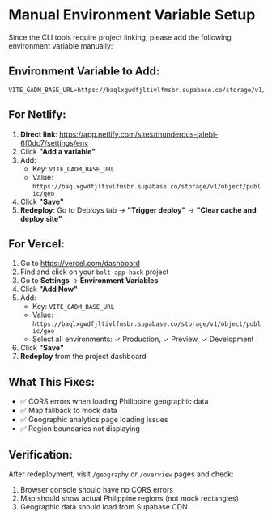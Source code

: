 # Manual Environment Variable Setup

Since the CLI tools require project linking, please add the following environment variable manually:

## Environment Variable to Add:
```
VITE_GADM_BASE_URL=https://baqlxgwdfjltivlfmsbr.supabase.co/storage/v1/object/public/geo
```

## For Netlify:

1. **Direct link**: https://app.netlify.com/sites/thunderous-jalebi-6f0dc7/settings/env
2. Click **"Add a variable"**
3. Add:
   - Key: `VITE_GADM_BASE_URL`
   - Value: `https://baqlxgwdfjltivlfmsbr.supabase.co/storage/v1/object/public/geo`
4. Click **"Save"**
5. **Redeploy**: Go to Deploys tab → **"Trigger deploy"** → **"Clear cache and deploy site"**

## For Vercel:

1. Go to https://vercel.com/dashboard
2. Find and click on your `bolt-app-hack` project
3. Go to **Settings** → **Environment Variables**
4. Click **"Add New"**
5. Add:
   - Key: `VITE_GADM_BASE_URL`
   - Value: `https://baqlxgwdfjltivlfmsbr.supabase.co/storage/v1/object/public/geo`
   - Select all environments: ✓ Production, ✓ Preview, ✓ Development
6. Click **"Save"**
7. **Redeploy** from the project dashboard

## What This Fixes:

- ✅ CORS errors when loading Philippine geographic data
- ✅ Map fallback to mock data
- ✅ Geographic analytics page loading issues
- ✅ Region boundaries not displaying

## Verification:

After redeployment, visit `/geography` or `/overview` pages and check:
1. Browser console should have no CORS errors
2. Map should show actual Philippine regions (not mock rectangles)
3. Geographic data should load from Supabase CDN